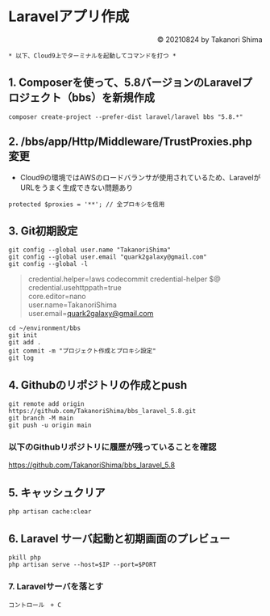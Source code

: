 # Laravelアプリ作成
<p style='text-align: right;'> &copy; 20210824 by Takanori Shima </p>

```
* 以下、Cloud9上でターミナルを起動してコマンドを打つ *
```
## 1. Composerを使って、5.8バージョンのLaravelプロジェクト（bbs）を新規作成
```
composer create-project --prefer-dist laravel/laravel bbs "5.8.*"
```

## 2. /bbs/app/Http/Middleware/TrustProxies.php 変更
* Cloud9の環境ではAWSのロードバランサが使用されているため、LaravelがURLをうまく生成できない問題あり 
```
protected $proxies = '**'; // 全プロキシを信用
```

## 3. Git初期設定
```
git config --global user.name "TakanoriShima"
git config --global user.email "quark2galaxy@gmail.com"
git config --global -l
```
> credential.helper=!aws codecommit credential-helper $@<br>
> credential.usehttppath=true<br>
> core.editor=nano<br>
> user.name=TakanoriShima<br>
> user.email=quark2galaxy@gmail.com<br>

```
cd ~/environment/bbs
git init
git add .
git commit -m "プロジェクト作成とプロキシ設定"
git log
```

## 4. Githubのリポジトリの作成とpush
```
git remote add origin https://github.com/TakanoriShima/bbs_laravel_5.8.git
git branch -M main
git push -u origin main
```

### 以下のGithubリポジトリに履歴が残っていることを確認
https://github.com/TakanoriShima/bbs_laravel_5.8

## 5. キャッシュクリア
```
php artisan cache:clear
```

## 6. Laravel サーバ起動と初期画面のプレビュー
```
pkill php
php artisan serve --host=$IP --port=$PORT
```

### 7. Laravelサーバを落とす
```
コントロール　+ C
```

